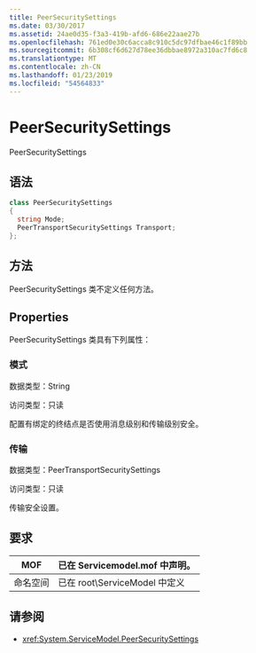 ```yaml
---
title: PeerSecuritySettings
ms.date: 03/30/2017
ms.assetid: 24ae0d35-f3a3-419b-afd6-686e22aae27b
ms.openlocfilehash: 761ed0e30c6acca8c910c5dc97dfbae46c1f89bb
ms.sourcegitcommit: 6b308cf6d627d78ee36dbbae8972a310ac7fd6c8
ms.translationtype: MT
ms.contentlocale: zh-CN
ms.lasthandoff: 01/23/2019
ms.locfileid: "54564833"
---
```

# <a name="peersecuritysettings"></a>PeerSecuritySettings
PeerSecuritySettings  
  
## <a name="syntax"></a>语法  
  
```csharp
class PeerSecuritySettings  
{  
  string Mode;  
  PeerTransportSecuritySettings Transport;  
};  
```  
  
## <a name="methods"></a>方法  
 PeerSecuritySettings 类不定义任何方法。  
  
## <a name="properties"></a>Properties  
 PeerSecuritySettings 类具有下列属性：  
  
### <a name="mode"></a>模式  
 数据类型：String  
  
 访问类型：只读  
  
 配置有绑定的终结点是否使用消息级别和传输级别安全。  
  
### <a name="transport"></a>传输  
 数据类型：PeerTransportSecuritySettings  
  
 访问类型：只读  
  
 传输安全设置。  
  
## <a name="requirements"></a>要求  
  
|MOF|已在 Servicemodel.mof 中声明。|  
|---------|-----------------------------------|  
|命名空间|已在 root\ServiceModel 中定义|  
  
## <a name="see-also"></a>请参阅
- <xref:System.ServiceModel.PeerSecuritySettings>
